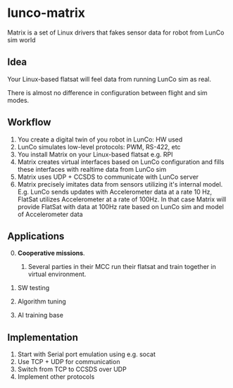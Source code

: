 # lunco-matrix
Matrix is a set of Linux drivers that fakes sensor data for robot from LunCo sim world

## Idea

Your Linux-based flatsat will feel data from running LunCo sim as real. 

There is almost no difference in configuration between flight and sim modes.

## Workflow

1. You create a digital twin of you robot in LunCo: HW used
2. LunCo simulates low-level protocols: PWM, RS-422, etc
3. You install Matrix on your Linux-based flatsat e.g. RPI
4. Matrix creates virtual interfaces based on LunCo configuration and fills these interfaces with realtime data from LunCo sim
5. Matrix uses UDP + CCSDS to communicate with LunCo server
6. Matrix precisely imitates data from sensors utilizing it's internal model. E.g. LunCo sends updates with Accelerometer data at a rate 10 Hz, FlatSat utilizes Accelerometer at a rate of 100Hz. In that case Matrix will provide FlatSat with data at 100Hz rate based on LunCo sim and model of Accelerometer data

## Applications
0. **Cooperative missions**. 

    1. Several parties in their MCC run their flatsat and train together in virtual environment.

1. SW testing
2. Algorithm tuning
3. AI training base

## Implementation
1. Start with Serial port emulation using e.g. socat
2. Use TCP + UDP for communication
3. Switch from TCP to CCSDS over UDP
4. Implement other protocols

